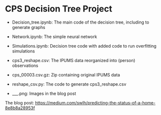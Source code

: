 # CPS Decision Tree Project 

* Decision_tree.ipynb: The main code of the decision tree, including to generate graphs 
* Network.ipynb: The simple neural network 
* Simulations.ipynb: Decision tree code with added code to run overfitting simulations 

* cps3_reshape.csv: The IPUMS data reorganized into (person) observations 
* cps_00003.csv.gz: Zip containing original IPUMS data
* reshape_csv.py: The code to generate cps3_reshape.csv

* ___.png: Images in the blog post 

The blog post: https://medium.com/swlh/predicting-the-status-of-a-home-8e8b8a28953f

